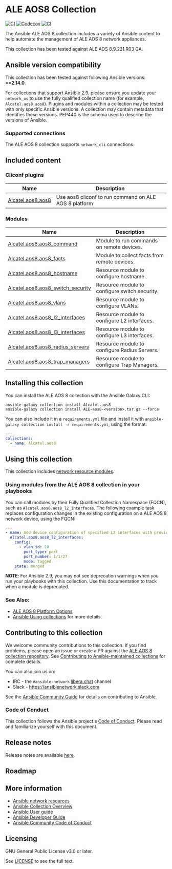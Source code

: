 # ALE AOS8 Collection

[![CI](https://zuul-ci.org/gated.svg)](https://dashboard.zuul.ansible.com/t/ansible/project/github.com/ansible-collections/Alcatel.aos8)
[![Codecov](https://codecov.io/gh/ansible-collections/Alcatel.aos8/branch/main/graph/badge.svg)](https://codecov.io/gh/ansible-collections/Alcatel.aos8)
[![CI](https://github.com/ansible-collections/Alcatel.aos8/actions/workflows/tests.yml/badge.svg?branch=main&event=schedule)](https://github.com/ansible-collections/Alcatel.aos8/actions/workflows/tests.yml)

The Ansible ALE AOS 8 collection includes a variety of Ansible content to help automate the management of ALE AOS 8 network appliances.

This collection has been tested against ALE AOS 8.9.221.R03 GA.


<!--start requires_ansible-->
## Ansible version compatibility

This collection has been tested against following Ansible versions: **>=2.14.0**.

For collections that support Ansible 2.9, please ensure you update your `network_os` to use the
fully qualified collection name (for example, `Alcatel.aos8.aos8`).
Plugins and modules within a collection may be tested with only specific Ansible versions.
A collection may contain metadata that identifies these versions.
PEP440 is the schema used to describe the versions of Ansible.
<!--end requires_ansible-->

### Supported connections

The ALE AOS 8 collection supports `network_cli` connections.

## Included content

<!--start collection content-->
### Cliconf plugins
Name | Description
--- | ---
[Alcatel.aos8.aos8](https://github.com/ansible-collections/Alcatel.aos8/blob/main/docs/Alcatel.aos8.aos8_cliconf.rst)|Use aos8 cliconf to run command on ALE AOS 8 platform

### Modules
Name | Description
--- | ---
[Alcatel.aos8.aos8_command](https://github.com/ansible-collections/Alcatel.aos8/blob/main/docs/Alcatel.aos8.aos8_command_module.rst)|Module to run commands on remote devices.
[Alcatel.aos8.aos8_facts](https://github.com/ansible-collections/Alcatel.aos8/blob/main/docs/Alcatel.aos8.aos8_facts_module.rst)|Module to collect facts from remote devices.
[Alcatel.aos8.aos8_hostname](https://github.com/ansible-collections/Alcatel.aos8/blob/main/docs/Alcatel.aos8.aos8_hostname_module.rst)|Resource module to configure hostname.
[Alcatel.aos8.aos8_switch_security](https://github.com/ansible-collections/Alcatel.aos8/blob/main/docs/Alcatel.aos8.aos8_switch_security.rst)|Resource module to configure switch security.
[Alcatel.aos8.aos8_vlans](https://github.com/ansible-collections/Alcatel.aos8/blob/main/docs/Alcatel.aos8.aos8_vlans_module.rst)|Resource module to configure VLANs.
[Alcatel.aos8.aos8_l2_interfaces](https://github.com/ansible-collections/Alcatel.aos8/blob/main/docs/Alcatel.aos8.aos8_l2_interfaces_module.rst)|Resource module to configure L2 interfaces.
[Alcatel.aos8.aos8_l3_interfaces](https://github.com/ansible-collections/Alcatel.aos8/blob/main/docs/Alcatel.aos8.aos8_l3_interfaces_module.rst)|Resource module to configure L3 interfaces.
[Alcatel.aos8.aos8_radius_servers](https://github.com/ansible-collections/Alcatel.aos8/blob/main/docs/Alcatel.aos8.aos8_radius_servers_module.rst)|Resource module to configure Radius Servers.
[Alcatel.aos8.aos8_trap_managers](https://github.com/ansible-collections/Alcatel.aos8/blob/main/docs/Alcatel.aos8.aos8_trap_managers_module.rst)|Resource module to configure Trap Managers.


<!--end collection content-->

## Installing this collection

You can install the ALE AOS 8 collection with the Ansible Galaxy CLI:

    ansible-galaxy collection install Alcatel.aos8  
    ansible-galaxy collection install ALE-aos8-<version>.tar.gz --force

You can also include it in a `requirements.yml` file and install it with `ansible-galaxy collection install -r requirements.yml`, using the format:

```yaml
---
collections:
  - name: Alcatel.aos8
```

## Using this collection

This collection includes [network resource modules](https://docs.ansible.com/ansible/latest/network/user_guide/network_resource_modules.html).

### Using modules from the ALE AOS 8 collection in your playbooks

You can call modules by their Fully Qualified Collection Namespace (FQCN), such as `Alcatel.aos8.aos8_l2_interfaces`.
The following example task replaces configuration changes in the existing configuration on a ALE AOS 8 network device, using the FQCN:

```yaml
---
- name: Add device configuration of specified L2 interfaces with provided configuration.
  Alcatel.aos8.aos8_l2_interfaces:
    config:
      - vlan_id: 20
        port_type: port
        port_number: 1/1/27
        mode: tagged  
    state: merged
```

**NOTE**: For Ansible 2.9, you may not see deprecation warnings when you run your playbooks with this collection. Use this documentation to track when a module is deprecated.

### See Also:

- [ALE AOS 8 Platform Options](https://docs.ansible.com/ansible/latest/network/user_guide/platform_aos8.html)
- [Ansible Using collections](https://docs.ansible.com/ansible/latest/user_guide/collections_using.html) for more details.

## Contributing to this collection

We welcome community contributions to this collection. If you find problems, please open an issue or create a PR against the [ALE AOS 8 collection repository](https://github.com/Samuelyip74/Alcatel.aos8/issues). See [Contributing to Ansible-maintained collections](https://docs.ansible.com/ansible/devel/community/contributing_maintained_collections.html#contributing-maintained-collections) for complete details.

You can also join us on:

- IRC - the `#ansible-network` [libera.chat](https://libera.chat/) channel
- Slack - https://ansiblenetwork.slack.com

See the [Ansible Community Guide](https://docs.ansible.com/ansible/latest/community/index.html) for details on contributing to Ansible.

### Code of Conduct

This collection follows the Ansible project's
[Code of Conduct](https://docs.ansible.com/ansible/devel/community/code_of_conduct.html).
Please read and familiarize yourself with this document.

## Release notes

<!--Add a link to a changelog.md file or an external docsite to cover this information. -->

Release notes are available [here](https://github.com/Samuelyip74/Alcatel.aos8/blob/main/aos8/changelog.rst).

## Roadmap

<!-- Optional. Include the roadmap for this collection, and the proposed release/versioning strategy so users can anticipate the upgrade/update cycle. -->

## More information

- [Ansible network resources](https://docs.ansible.com/ansible/latest/network/getting_started/network_resources.html)
- [Ansible Collection Overview](https://github.com/ansible-collections/overview)
- [Ansible User guide](https://docs.ansible.com/ansible/latest/user_guide/index.html)
- [Ansible Developer Guide](https://docs.ansible.com/ansible/latest/dev_guide/index.html)
- [Ansible Community Code of Conduct](https://docs.ansible.com/ansible/latest/community/code_of_conduct.html)

## Licensing

GNU General Public License v3.0 or later.

See [LICENSE](https://www.gnu.org/licenses/gpl-3.0.txt) to see the full text.


